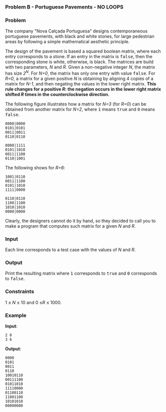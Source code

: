 ###  Problem B - Portuguese Pavements - NO LOOPS 

###  Problem

The company "Nova Calçada Portuguesa" designs contemporaneous
portuguese pavements, with black and white stones, for large
pedestrian areas by following a simple mathematical aesthetic principle. 

The design of the pavement is based a squared boolean matrix, where each entry corresponds to a stone. If an entry in the matrix is <tt>false</tt>, then the corresponding stone is white, otherwise, is black. The matrices are build with two parameters, _N_ and _R_. Given a non-negative integer _N_, the matrix has
size _2<sup>N</sup>_. For _N=0_, the matrix has only one entry with value <tt>false</tt>. 
For _R=0_, a matrix for a given positive _N_ is obtaining by aligning  4 copies of a matrix for _N-1_, and then negating the values in the lower  right matrix. **This rule changes for a positive _R_: the negation occurs in the lower  right matrix shifted _R_ times in the counterclockwise direction.**

The following figure illustrates how a matrix for _N=3_  (for _R=0_) can be
obtained from another matrix for _N=2_, where
<tt>1</tt> means <tt>true</tt> and <tt>0</tt> means <tt>false</tt>.

    0000|0000
    0101|0101
    0011|0011
    0110|0110
    
    0000|1111
    0101|1010
    0011|1100
    0110|1001
 

The following shows for _R=6_:

    1001|0110
    0011|1100
    0101|1010
    1111|0000

    0110|0110
    1100|1100
    1010|1010
    0000|0000


Clearly, the designers cannot do it by hand, so they decided to call
you to make a program that computes such matrix for a given _N_
and _R_.


###  Input

Each line corresponds to a test case with the values of _N_ and _R_.

###  Output

Print the resulting matrix where <tt>1</tt> corresponds to <tt>true</tt> and
<tt>0</tt> corresponds to <tt>false</tt>.



###  Constraints

1 &#8804; _N_ &#8804; 10 and 0 &#8804;_R_ &#8804; 1000.



###  Example

**Input**:

    2 0
    3 6


**Output**:

    0000
    0101
    0011
    0110
    10010110
    00111100
    01011010
    11110000
    01100110
    11001100
    10101010
    00000000
